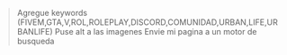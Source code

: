 
> Agregue keywords (FIVEM,GTA,V,ROL,ROLEPLAY,DISCORD,COMUNIDAD,URBAN,LIFE,URBANLIFE)
> Puse alt a las imagenes
> Envie mi pagina a un motor de busqueda
